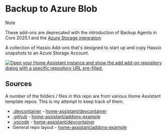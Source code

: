 # Backup to Azure Blob

> [!NOTE]
> These add-ons are deprecated with the introduction of Backup Agents in Core 2025.1 and the [Azure Storage integration](https://www.home-assistant.io/integrations/azure_storage)

A collection of Hassio Add-ons that's designed to start up and copy Hassio snapshots to an Azure Storage Account.

[![Open your Home Assistant instance and show the add add-on repository dialog with a specific repository URL pre-filled.](https://my.home-assistant.io/badges/supervisor_add_addon_repository.svg)](https://my.home-assistant.io/redirect/supervisor_add_addon_repository/?repository_url=https%3A%2F%2Fmy.home-assistant.io%2Fredirect%2Fsupervisor_addon%2F%3Faddon%3Db03c22bd_azcopy%26repository_url%3Dhttps%253A%252F%252Fgithub.com%252Fjak119%252Fhassio-backup-azure-blob)

## Sources

A number of the folders / files in this repo are from various Home Assistant template repos. This is my attempt to keep track of them.

- [.devcontainer](.devcontainer) - [home-assistant/devcontainer](https://github.com/home-assistant/devcontainer/tree/main/addons)
- [.github](.github) - [home-assistant/addons-example](https://github.com/home-assistant/addons-example)
- [.vscode](.vscode) - [home-assistant/devcontainer](https://github.com/home-assistant/devcontainer/tree/main/addons)
- General repo layout - [home-assistant/addons-example](https://github.com/home-assistant/addons-example)
